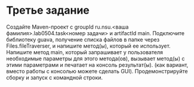 # Третье задание

Создайте Maven-проект с groupId ru.nsu.<ваша фамилия>.lab0504.task<номер задачи> и artifactId main.
Подключите библиотеку guava, получение списка файлов в папке через Files.fileTraverser,
и напишите метод(ы), который ее использует.
Напишите метод main, который запрашивает у пользователя необходимые параметры для этого метода(ов),
вызывает метод(ы) с этими параметрами и печатает на консоль результат(ы). (как вариант, вместо работы с
консолью можете сделать GUI). Продемонстрируйте сборку и запуск с командной строки. 